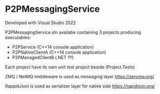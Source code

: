 # P2PMessagingService

Developed with Visual Studio 2022

P2PMessagingService.sln availabe containing 3 projects producing executables:
* P2PService (C++14 console application)
* P2PNativeClientA (C++14 console application)
* P2PManagedClientB (.NET ??)

Each project have its own unit test project beside (Project.Tests)

ZMQ / NetMQ middleware is used as messaging layer 
https://zeromq.org/

RappidJson is used as serializer layer for native side 
https://rapidjson.org/
